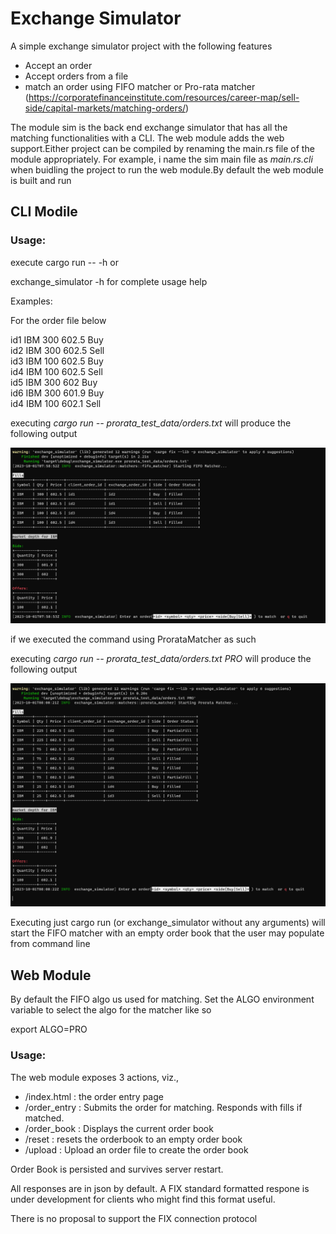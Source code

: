 <H1>Exchange Simulator</H1>

A simple exchange simulator project with the following features

* Accept an order
* Accept orders from a file
* match an order using FIFO matcher or Pro-rata
  matcher (https://corporatefinanceinstitute.com/resources/career-map/sell-side/capital-markets/matching-orders/)

The module sim is the back end exchange simulator that has all the matching functionalities with a CLI. The web module
adds the web support.Either project can be compiled by renaming the main.rs file of the module appropriately.
For example, i name the sim main file as <i>main.rs.cli</i> when buidling the project to run the web module.By default the web module is built and run<br>

<H2> CLI Modile </H2>


<h3>Usage:</h3>

execute cargo run -- -h or <br>

exchange_simulator -h for complete usage help

Examples:

For the order file below

id1 IBM 300 602.5 Buy<br>
id2 IBM 300 602.5 Sell<br>
id3 IBM 100 602.5 Buy<br>
id4 IBM 100 602.5 Sell<br>
id5 IBM 300 602 Buy<br>
id6 IBM 300 601.9 Buy<br>
id4 IBM 100 602.1 Sell<br>

executing <i> cargo run -- prorata_test_data/orders.txt</i> will produce the following output<br>

<p><img src="images/fifo.png"/> </p>

if we executed the command using ProrataMatcher as such

executing <i> cargo run -- prorata_test_data/orders.txt PRO </i> will produce the following output<br>

<p><img src="images/prorata.png?raw=true"/> </p>


Executing just cargo run (or exchange_simulator without any arguments) will start the FIFO matcher with an empty order
book that the user may populate from command line

<h2>Web Module</h2>

By default the FIFO algo us used for matching. Set the ALGO environment variable to select the 
algo for the matcher like so

export ALGO=PRO

<h3> Usage: </h3>

The web module exposes 3 actions, viz.,

* /index.html : the order entry page
* /order_entry : Submits the order for matching. Responds with fills if matched.
* /order_book : Displays the current order book
* /reset      : resets the orderbook to an empty order book
* /upload     : Upload an order file to create the order book

Order Book is persisted and survives server restart.

All responses are in json by default. A FIX standard formatted respone is under development for clients 
who might find this format useful. 

There is no proposal to support the FIX connection protocol



[//]: # (TODO)








